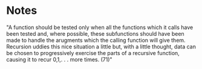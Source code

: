 # Notes

"A function should be tested only when all the functions which it calls have been tested and, where possible, these subfunctions should have been made to handle the arugments which the calling function will give them. Recursion uddies this nice situation a little but, with a little thought, data can be chosen to progressively exercise the parts of a recursive function, causing it to recur 0,1,. . . more times. (71)"
